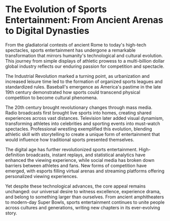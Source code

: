 # The Evolution of Sports Entertainment: From Ancient Arenas to Digital Dynasties

From the gladiatorial contests of ancient Rome to today's high-tech spectacles, sports entertainment has undergone a remarkable transformation that mirrors humanity's technological and cultural evolution. This journey from simple displays of athletic prowess to a multi-billion dollar global industry reflects our enduring passion for competition and spectacle.

The Industrial Revolution marked a turning point, as urbanization and increased leisure time led to the formation of organized sports leagues and standardized rules. Baseball's emergence as America's pastime in the late 19th century demonstrated how sports could transcend physical competition to become cultural phenomena.

The 20th century brought revolutionary changes through mass media. Radio broadcasts first brought live sports into homes, creating shared experiences across vast distances. Television later added visual dynamism, transforming athletes into celebrities and sporting events into must-watch spectacles. Professional wrestling exemplified this evolution, blending athletic skill with storytelling to create a unique form of entertainment that would influence how traditional sports presented themselves.

The digital age has further revolutionized sports entertainment. High-definition broadcasts, instant replays, and statistical analytics have enhanced the viewing experience, while social media has broken down barriers between athletes and fans. New forms of competition have emerged, with esports filling virtual arenas and streaming platforms offering personalized viewing experiences.

Yet despite these technological advances, the core appeal remains unchanged: our universal desire to witness excellence, experience drama, and belong to something larger than ourselves. From ancient amphitheaters to modern-day Super Bowls, sports entertainment continues to unite people across cultures and generations, writing new chapters in its ever-evolving story.
